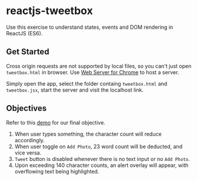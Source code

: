 # reactjs-tweetbox
Use this exercise to understand states, events and DOM rendering in ReactJS (ES6).

## Get Started
Cross origin requests are not supported by local files, so you can't just open `tweetbox.html` in browser. Use [Web Server for Chrome](https://chrome.google.com/webstore/detail/web-server-for-chrome/ofhbbkphhbklhfoeikjpcbhemlocgigb?hl=en) to host a server.

Simply open the app, select the folder containg `tweetbox.html` and `tweetbox.jsx`, start the server and visit the localhost link.

## Objectives
Refer to this [demo](http://reactjs-study-group.s3-website-ap-southeast-1.amazonaws.com/) for our final objective.
1. When user types something, the character count will reduce accordingly.
2. When user toggle on `Add Photo`, 23 word count will be deducted, and vice versa.
3. `Tweet` button is disabled whenever there is no text input or no `Add Photo`.
4. Upon exceeding 140 character counts, an alert overlay will appear, with overflowing text being highlighted.
